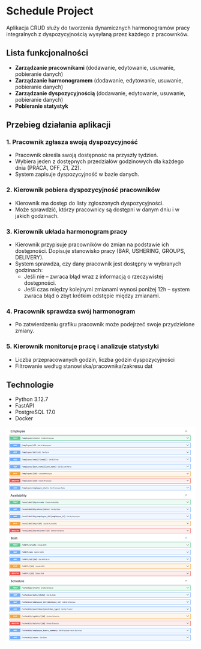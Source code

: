 # Schedule Project

Aplikacja CRUD służy do tworzenia dynamicznych harmonogramów pracy integralnych z dyspozycyjnością wysyłaną przez każdego z pracownków.



## Lista funkcjonalności

- **Zarządzanie pracownikami** (dodawanie, edytowanie, usuwanie, pobieranie danych)
- **Zarządzanie harmonogramem** (dodawanie, edytowanie, usuwanie, pobieranie danych)
- **Zarządzanie dyspozycyjnością** (dodawanie, edytowanie, usuwanie, pobieranie danych)
- **Pobieranie statystyk**



## Przebieg działania aplikacji

### 1. Pracownik zgłasza swoją dyspozycyjność
- Pracownik określa swoją dostępność na przyszły tydzień.
- Wybiera jeden z dostępnych przedziałów godzinowych dla każdego dnia (PRACA, OFF, Z1, Z2).
- System zapisuje dyspozycyjność w bazie danych.

### 2. Kierownik pobiera dyspozycyjność pracowników
- Kierownik ma dostęp do listy zgłoszonych dyspozycyjności.
- Może sprawdzić, którzy pracownicy są dostępni w danym dniu i w jakich godzinach.

### 3. Kierownik układa harmonogram pracy
- Kierownik przypisuje pracowników do zmian na podstawie ich dostępności. Dopisuje stanowisko pracy (BAR, USHERING, GROUPS, DELIVERY).
- System sprawdza, czy dany pracownik jest dostępny w wybranych godzinach:
    - Jeśli nie – zwraca błąd wraz z informacją o rzeczywistej dostępności.
    - Jeśli czas między kolejnymi zmianami wynosi poniżej 12h – system zwraca błąd o zbyt krótkim odstępie między zmianami.

### 4. Pracownik sprawdza swój harmonogram
- Po zatwierdzeniu grafiku pracownik może podejrzeć swoje przydzielone zmiany.

### 5. Kierownik monitoruje pracę i analizuje statystyki
- Liczba przepracowanych godzin, liczba godzin dyspozycyjności
- Filtrowanie według stanowiska/pracownika/zakresu dat



## Technologie

- Python 3.12.7 
- FastAPI
- PostgreSQL 17.0  
- Docker

![FastAPI Swagger](swagger.png)
